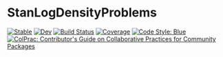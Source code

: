 # StanLogDensityProblems

[![Stable](https://img.shields.io/badge/docs-stable-blue.svg)](https://sethaxen.github.io/StanLogDensityProblems.jl/stable/)
[![Dev](https://img.shields.io/badge/docs-dev-blue.svg)](https://sethaxen.github.io/StanLogDensityProblems.jl/dev/)
[![Build Status](https://github.com/sethaxen/StanLogDensityProblems.jl/actions/workflows/CI.yml/badge.svg?branch=main)](https://github.com/sethaxen/StanLogDensityProblems.jl/actions/workflows/CI.yml?query=branch%3Amain)
[![Coverage](https://codecov.io/gh/sethaxen/StanLogDensityProblems.jl/branch/main/graph/badge.svg)](https://codecov.io/gh/sethaxen/StanLogDensityProblems.jl)
[![Code Style: Blue](https://img.shields.io/badge/code%20style-blue-4495d1.svg)](https://github.com/invenia/BlueStyle)
[![ColPrac: Contributor's Guide on Collaborative Practices for Community Packages](https://img.shields.io/badge/ColPrac-Contributor's%20Guide-blueviolet)](https://github.com/SciML/ColPrac)
